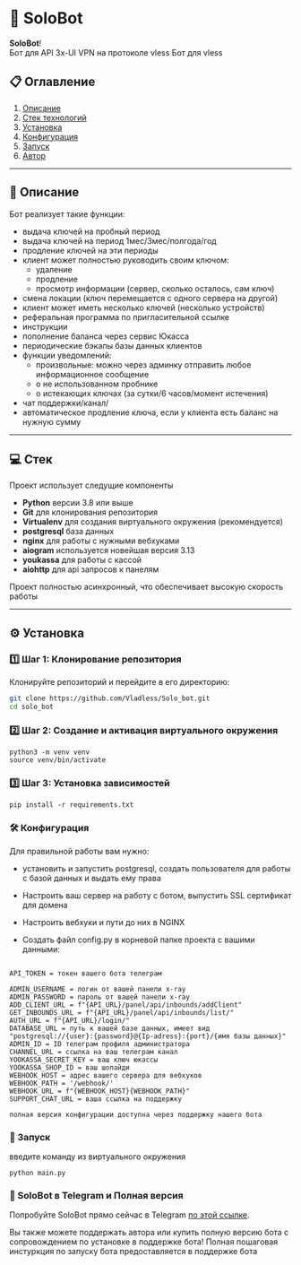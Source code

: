 # 🚀 SoloBot

**SoloBot**!  
Бот для API 3x-UI VPN на протоколе vless
Бот для vless

## 📋 Оглавление
1. [Описание](#Описание)
2. [Стек технологий](#Стек)
3. [Установка](#установка)
4. [Конфигурация](#конфигурация)
5. [Запуск](#запуск)
6. [Автор](#SoloBot)

---

## 📖 Описание

Бот реализует такие функции:

- выдача ключей на пробный период
- выдача ключей на период 1мес/3мес/полгода/год
- продление ключей на эти периоды
- клиент может полностью руководить своим ключом:
  * удаление 
  * продление 
  * просмотр информации (сервер, сколько осталось, сам ключ) 
- смена локации (ключ перемещается с одного сервера на другой)
- клиент может иметь несколько ключей (несколько устройств)
- реферальная программа по пригласительной ссылке
- инструкции
- пополнение баланса через сервис Юкасса
- периодические бэкапы базы данных клиентов
- функции уведомлений:
  * произвольные: можно через админку отправить любое информационное сообщение
  * о не использованном пробнике
  * о истекающих ключах (за сутки/6 часов/момент истечения)
- чат поддержки/канал/
- автоматическое продление ключа, если у клиента есть баланс на нужную сумму

---

## 💻 Стек

Проект использует следущие компоненты

- **Python** версии 3.8 или выше
- **Git** для клонирования репозитория
- **Virtualenv** для создания виртуального окружения (рекомендуется)
- **postgresql** база данных
- **nginx** для работы с нужными вебхуками
- **aiogram** используется новейшая версия 3.13
- **youkassa** для работы с кассой
- **aiohttp** для api запросов к панелям

Проект полностью асинхронный, что обеспечивает высокую скорость работы

---

## ⚙️ Установка

### 1️⃣ Шаг 1: Клонирование репозитория

Клонируйте репозиторий и перейдите в его директорию:

```bash
git clone https://github.com/Vladless/Solo_bot.git
cd solo_bot
```

### 2️⃣ Шаг 2: Создание и активация виртуального окружения

```
python3 -m venv venv
source venv/bin/activate
```

### 3️⃣ Шаг 3: Установка зависимостей

```
pip install -r requirements.txt
```

### 🛠️ Конфигурация

Для правильной работы вам нужно:

* установить и запустить postgresql, создать пользователя для работы с базой данных и выдать ему права
* Настроить ваш сервер на работу с ботом, выпустить SSL сертификат для домена
* Настроить вебхуки и пути до них в NGINX

* Создать файл config.py в корневой папке проекта с вашими данными:

```

API_TOKEN = токен вашего бота телеграм

ADMIN_USERNAME = логин от вашей панели x-ray
ADMIN_PASSWORD = пароль от вашей панели x-ray
ADD_CLIENT_URL = f"{API_URL}/panel/api/inbounds/addClient"
GET_INBOUNDS_URL = f"{API_URL}/panel/api/inbounds/list/"
AUTH_URL = f"{API_URL}/login/"
DATABASE_URL = путь к вашей базе данных, имеет вид "postgresql://{user}:{password}@{Ip-adress}:{port}/{имя базы данных}"
ADMIN_ID = ID телеграм профиля администратора
CHANNEL_URL = ссылка на ваш телеграм канал
YOOKASSA_SECRET_KEY = ваш ключ юкассы
YOOKASSA_SHOP_ID = ваш шопайди
WEBHOOK_HOST = адрес вашего сервера для вебхуков
WEBHOOK_PATH = '/webhook/' 
WEBHOOK_URL = f"{WEBHOOK_HOST}{WEBHOOK_PATH}"
SUPPORT_CHAT_URL = ваша ссылка на поддержку 

полная версия конфигурации доступна через поддержку нашего бота
```

### 🚀 Запуск

введите команду из виртуального окружения

```
python main.py
```
### 🔗 SoloBot в Telegram и Полная версия

Попробуйте SoloBot прямо сейчас в Telegram [по этой ссылке](https://t.me/SoloNetVPN_bot).

Вы также можете поддержать автора или купить полную версию бота с сопровождением по установке в поддержке бота!
Полная пошаговая инстуркция по запуску бота предоставляется в поддержке бота
